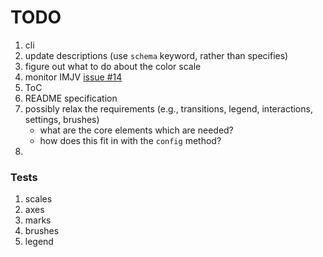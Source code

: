 TODO
====

1. cli
2. update descriptions (use `schema` keyword, rather than specifies)
3. figure out what to do about the color scale
4. monitor IMJV [issue #14](https://github.com/mafintosh/is-my-json-valid/issues/14)
5. ToC
6. README specification
7. possibly relax the requirements (e.g., transitions, legend, interactions, settings, brushes)
	-	what are the core elements which are needed?
	-	how does this fit in with the `config` method?
8. 


### Tests

1. scales
2. axes
3. marks
4. brushes
5. legend
